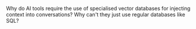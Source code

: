 Why do AI tools require the use of specialised vector databases for injecting context into conversations? Why can't they just use regular databases like SQL?